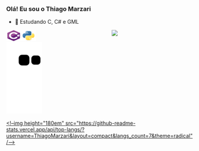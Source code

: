 ### Olá! Eu sou o Thiago Marzari

- 🌱 Estudando C, C# e GML

<div align="center">
  <a href="https://github.com/ThiagoMarzari">
  <img height="180em" src="https://github-readme-stats.vercel.app/api?username=ThiagoMarzari&show_icons=true&theme=radical&include_all_commits=true&count_private=true"/>

  <img align="left" alt="Rafa-Csharp" height="30" width="40" src="https://raw.githubusercontent.com/devicons/devicon/master/icons/csharp/csharp-original.svg">
  <img align="left" alt="Rafa-Python" height="30" width="40" src="https://raw.githubusercontent.com/devicons/devicon/master/icons/python/python-original.svg">
</div>
  
  ![Snake animation](https://github.com/ThiagoMarzari/ThiagoMarzari/blob/output/github-contribution-grid-snake.svg)
  
 <!–img height="180em" src="https://github-readme-stats.vercel.app/api/top-langs/?username=ThiagoMarzari&layout=compact&langs_count=7&theme=radical"/–>
  
  


